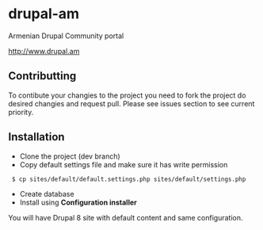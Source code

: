 # drupal-am
Armenian Drupal Community portal

http://www.drupal.am

## Contributting

To contibute your changies to the project you need to fork the project do desired changies and request pull. Please see issues section to see current priority.

## Installation 
- Clone the project (dev branch)
- Copy default settings file and make sure it has write permission
```sh
 $ cp sites/default/default.settings.php sites/default/settings.php
 ```
 - Create database
 - Install using  **Configuration installer**
 
You will have Drupal 8 site with default content and same configuration.
